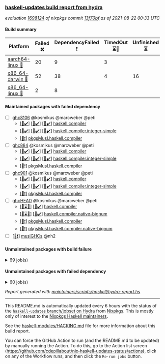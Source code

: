 ### [haskell-updates build report from hydra](https://hydra.nixos.org/jobset/nixpkgs/haskell-updates)
*evaluation [1698124](https://hydra.nixos.org/eval/1698124) of nixpkgs commit [13f70bf](https://github.com/NixOS/nixpkgs/commits/13f70bfa7a1836c09b9e9de2e32b418bc91ceb99) as of 2021-08-22 00:33 UTC*
#### Build summary

 | Platform | Failed :x: | DependencyFailed :heavy_exclamation_mark: | TimedOut :hourglass::no_entry_sign: | Unfinished :hourglass_flowing_sand: | Success :heavy_check_mark: | 
 | --- | --- | --- | --- | --- | --- | 
 | [aarch64-linux :iphone:](https://hydra.nixos.org/eval/1698124?filter=.aarch64-linux) | 20 | 9 | 3 |  | 6658 | 
 | [x86_64-darwin :apple:](https://hydra.nixos.org/eval/1698124?filter=.x86_64-darwin) | 52 | 38 | 4 | 16 | 6532 | 
 | [x86_64-linux :penguin:](https://hydra.nixos.org/eval/1698124?filter=.x86_64-linux) | 2 | 8 |  |  | 6729 | 
#### Maintained packages with failed dependency
- [ ] [ghc8106](https://hydra.nixos.org/eval/1698124?filter=ghc8106) @kosmikus @marcweber @peti
  - [[:iphone::heavy_check_mark:]](https://hydra.nixos.org/build/150142134) [[:apple::heavy_check_mark:]](https://hydra.nixos.org/build/150136607) [[:penguin::heavy_check_mark:]](https://hydra.nixos.org/build/150148504) [haskell.compiler](https://hydra.nixos.org/eval/1698124?filter=haskell.compiler.ghc8106)
  - [[:iphone::heavy_check_mark:]](https://hydra.nixos.org/build/150156172) [[:apple::heavy_check_mark:]](https://hydra.nixos.org/build/150139855) [[:penguin::heavy_check_mark:]](https://hydra.nixos.org/build/150137637) [haskell.compiler.integer-simple](https://hydra.nixos.org/eval/1698124?filter=haskell.compiler.integer-simple.ghc8106)
  -   [[:penguin::heavy_exclamation_mark:]](https://hydra.nixos.org/build/150281277) [pkgsMusl.haskell.compiler](https://hydra.nixos.org/eval/1698124?filter=pkgsMusl.haskell.compiler.ghc8106)
- [ ] [ghc884](https://hydra.nixos.org/eval/1698124?filter=ghc884) @kosmikus @marcweber @peti
  - [[:iphone::heavy_check_mark:]](https://hydra.nixos.org/build/150146371) [[:apple::heavy_check_mark:]](https://hydra.nixos.org/build/150136677) [[:penguin::heavy_check_mark:]](https://hydra.nixos.org/build/150149514) [haskell.compiler](https://hydra.nixos.org/eval/1698124?filter=haskell.compiler.ghc884)
  - [[:iphone::heavy_check_mark:]](https://hydra.nixos.org/build/150153012) [[:apple::heavy_check_mark:]](https://hydra.nixos.org/build/150139348) [[:penguin::heavy_check_mark:]](https://hydra.nixos.org/build/150141264) [haskell.compiler.integer-simple](https://hydra.nixos.org/eval/1698124?filter=haskell.compiler.integer-simple.ghc884)
  -   [[:penguin::heavy_exclamation_mark:]](https://hydra.nixos.org/build/150281297) [pkgsMusl.haskell.compiler](https://hydra.nixos.org/eval/1698124?filter=pkgsMusl.haskell.compiler.ghc884)
- [ ] [ghc901](https://hydra.nixos.org/eval/1698124?filter=ghc901) @kosmikus @marcweber @peti
  - [[:iphone::heavy_check_mark:]](https://hydra.nixos.org/build/150142798) [[:apple::heavy_check_mark:]](https://hydra.nixos.org/build/150143289) [[:penguin::heavy_check_mark:]](https://hydra.nixos.org/build/150147612) [haskell.compiler](https://hydra.nixos.org/eval/1698124?filter=haskell.compiler.ghc901)
  - [[:iphone::heavy_check_mark:]](https://hydra.nixos.org/build/150153840) [[:apple::heavy_check_mark:]](https://hydra.nixos.org/build/150145503) [[:penguin::heavy_check_mark:]](https://hydra.nixos.org/build/150152462) [haskell.compiler.integer-simple](https://hydra.nixos.org/eval/1698124?filter=haskell.compiler.integer-simple.ghc901)
  -   [[:penguin::heavy_exclamation_mark:]](https://hydra.nixos.org/build/150281299) [pkgsMusl.haskell.compiler](https://hydra.nixos.org/eval/1698124?filter=pkgsMusl.haskell.compiler.ghc901)
- [ ] [ghcHEAD](https://hydra.nixos.org/eval/1698124?filter=ghcHEAD) @kosmikus @marcweber @peti
  - [[:apple::hourglass::no_entry_sign:]](https://hydra.nixos.org/build/150145921) [[:penguin::heavy_check_mark:]](https://hydra.nixos.org/build/150150121) [haskell.compiler](https://hydra.nixos.org/eval/1698124?filter=haskell.compiler.ghcHEAD)
  - [[:apple::hourglass::no_entry_sign:]](https://hydra.nixos.org/build/150153086) [[:penguin::heavy_check_mark:]](https://hydra.nixos.org/build/150147913) [haskell.compiler.native-bignum](https://hydra.nixos.org/eval/1698124?filter=haskell.compiler.native-bignum.ghcHEAD)
  -  [[:penguin::heavy_exclamation_mark:]](https://hydra.nixos.org/build/150281317) [pkgsMusl.haskell.compiler](https://hydra.nixos.org/eval/1698124?filter=pkgsMusl.haskell.compiler.ghcHEAD)
  -  [[:penguin::heavy_exclamation_mark:]](https://hydra.nixos.org/build/150281318) [pkgsMusl.haskell.compiler.native-bignum](https://hydra.nixos.org/eval/1698124?filter=pkgsMusl.haskell.compiler.native-bignum.ghcHEAD)
- [ ] [[:penguin::heavy_exclamation_mark:]](https://hydra.nixos.org/build/150281278) [muslGHCs](https://hydra.nixos.org/eval/1698124?filter=muslGHCs) @nh2
#### Unmaintained packages with build failure
<details><summary>69 job(s) </summary>

- [ ] [[:iphone::heavy_check_mark:]](https://hydra.nixos.org/build/150136848) [[:apple::x:]](https://hydra.nixos.org/build/150147277) [[:penguin::heavy_check_mark:]](https://hydra.nixos.org/build/150152393) [haskellPackages.FractalArt](https://hydra.nixos.org/eval/1698124?filter=haskellPackages.FractalArt) 
- [ ] [[:iphone::x:]](https://hydra.nixos.org/build/150154601) [[:apple::heavy_check_mark:]](https://hydra.nixos.org/build/150146821) [[:penguin::heavy_check_mark:]](https://hydra.nixos.org/build/150137406) [haskellPackages.HsASA](https://hydra.nixos.org/eval/1698124?filter=haskellPackages.HsASA) 
- [ ] [[:iphone::x:]](https://hydra.nixos.org/build/150152116) [[:apple::heavy_check_mark:]](https://hydra.nixos.org/build/150144662) [[:penguin::heavy_check_mark:]](https://hydra.nixos.org/build/150143178) [haskellPackages.OrderedBits](https://hydra.nixos.org/eval/1698124?filter=haskellPackages.OrderedBits) 
- [ ] [[:iphone::x:]](https://hydra.nixos.org/build/150152505) [[:apple::heavy_check_mark:]](https://hydra.nixos.org/build/150139965) [[:penguin::heavy_check_mark:]](https://hydra.nixos.org/build/150150707) [haskellPackages.accelerate-llvm](https://hydra.nixos.org/eval/1698124?filter=haskellPackages.accelerate-llvm) 
- [ ] [[:iphone::x:]](https://hydra.nixos.org/build/150139515) [[:apple::heavy_check_mark:]](https://hydra.nixos.org/build/150150227) [[:penguin::heavy_check_mark:]](https://hydra.nixos.org/build/150137424) [haskellPackages.cdar-mBound](https://hydra.nixos.org/eval/1698124?filter=haskellPackages.cdar-mBound) 
- [ ] [[:iphone::heavy_check_mark:]](https://hydra.nixos.org/build/150142691) [[:apple::x:]](https://hydra.nixos.org/build/150140373) [[:penguin::heavy_check_mark:]](https://hydra.nixos.org/build/150155028) [haskellPackages.chiphunk](https://hydra.nixos.org/eval/1698124?filter=haskellPackages.chiphunk) 
- [ ] [[:iphone::heavy_check_mark:]](https://hydra.nixos.org/build/150143041) [[:apple::x:]](https://hydra.nixos.org/build/150145593) [[:penguin::heavy_check_mark:]](https://hydra.nixos.org/build/150155356) [haskellPackages.di-core](https://hydra.nixos.org/eval/1698124?filter=haskellPackages.di-core) 
- [ ] [[:iphone::heavy_check_mark:]](https://hydra.nixos.org/build/150144640) [[:apple::x:]](https://hydra.nixos.org/build/150151797) [[:penguin::heavy_check_mark:]](https://hydra.nixos.org/build/150142786) [haskellPackages.discount](https://hydra.nixos.org/eval/1698124?filter=haskellPackages.discount) 
- [ ] [[:iphone::heavy_check_mark:]](https://hydra.nixos.org/build/150139947) [[:apple::x:]](https://hydra.nixos.org/build/150140370) [[:penguin::heavy_check_mark:]](https://hydra.nixos.org/build/150139039) [haskellPackages.diskhash](https://hydra.nixos.org/eval/1698124?filter=haskellPackages.diskhash) 
- [ ] [[:iphone::x:]](https://hydra.nixos.org/build/150146312) [[:apple::x:]](https://hydra.nixos.org/build/150149462) [[:penguin::heavy_check_mark:]](https://hydra.nixos.org/build/150142175) [haskellPackages.easytensor](https://hydra.nixos.org/eval/1698124?filter=haskellPackages.easytensor) 
- [ ] [[:iphone::heavy_check_mark:]](https://hydra.nixos.org/build/150137045) [[:apple::x:]](https://hydra.nixos.org/build/150145451) [[:penguin::heavy_check_mark:]](https://hydra.nixos.org/build/150137536) [haskellPackages.epub-tools](https://hydra.nixos.org/eval/1698124?filter=haskellPackages.epub-tools) 
- [ ] [[:iphone::heavy_check_mark:]](https://hydra.nixos.org/build/150145709) [[:apple::x:]](https://hydra.nixos.org/build/150138057) [[:penguin::heavy_check_mark:]](https://hydra.nixos.org/build/150156212) [haskellPackages.exinst](https://hydra.nixos.org/eval/1698124?filter=haskellPackages.exinst) 
- [ ] [[:iphone::heavy_check_mark:]](https://hydra.nixos.org/build/150152574) [[:apple::x:]](https://hydra.nixos.org/build/150143148) [[:penguin::heavy_check_mark:]](https://hydra.nixos.org/build/150142646) [haskellPackages.float128](https://hydra.nixos.org/eval/1698124?filter=haskellPackages.float128) 
- [ ] [[:iphone::x:]](https://hydra.nixos.org/build/150141152) [[:apple::heavy_check_mark:]](https://hydra.nixos.org/build/150147899) [[:penguin::heavy_check_mark:]](https://hydra.nixos.org/build/150147340) [haskellPackages.freetype2](https://hydra.nixos.org/eval/1698124?filter=haskellPackages.freetype2) 
- [ ] [[:iphone::heavy_check_mark:]](https://hydra.nixos.org/build/150148236) [[:apple::x:]](https://hydra.nixos.org/build/150138261) [[:penguin::heavy_check_mark:]](https://hydra.nixos.org/build/150149010) [haskellPackages.gi-gdkx11](https://hydra.nixos.org/eval/1698124?filter=haskellPackages.gi-gdkx11) 
- [ ] [[:iphone::x:]](https://hydra.nixos.org/build/150144571) [[:penguin::heavy_check_mark:]](https://hydra.nixos.org/build/150148632) [haskellPackages.gnome-keyring](https://hydra.nixos.org/eval/1698124?filter=haskellPackages.gnome-keyring) 
- [ ] [[:iphone::heavy_check_mark:]](https://hydra.nixos.org/build/150146168) [[:apple::x:]](https://hydra.nixos.org/build/150148543) [[:penguin::heavy_check_mark:]](https://hydra.nixos.org/build/150146629) [haskellPackages.gtk-traymanager](https://hydra.nixos.org/eval/1698124?filter=haskellPackages.gtk-traymanager) 
- [ ] [[:iphone::heavy_check_mark:]](https://hydra.nixos.org/build/150143018) [[:apple::x:]](https://hydra.nixos.org/build/150152360) [[:penguin::heavy_check_mark:]](https://hydra.nixos.org/build/150152980) [haskellPackages.hamid](https://hydra.nixos.org/eval/1698124?filter=haskellPackages.hamid) 
- [ ] [[:iphone::x:]](https://hydra.nixos.org/build/150430279) [[:apple::x:]](https://hydra.nixos.org/build/150430284) [[:penguin::x:]](https://hydra.nixos.org/build/150430310) [haskellPackages.hasura-ekg-core](https://hydra.nixos.org/eval/1698124?filter=haskellPackages.hasura-ekg-core) 
- [ ] [[:iphone::x:]](https://hydra.nixos.org/build/150430287) [[:apple::x:]](https://hydra.nixos.org/build/150430298) [[:penguin::x:]](https://hydra.nixos.org/build/150430313) [haskellPackages.hasura-ekg-json](https://hydra.nixos.org/eval/1698124?filter=haskellPackages.hasura-ekg-json) 
- [ ] [[:iphone::heavy_check_mark:]](https://hydra.nixos.org/build/150151564) [[:apple::x:]](https://hydra.nixos.org/build/150146436) [[:penguin::heavy_check_mark:]](https://hydra.nixos.org/build/150145795) [haskellPackages.hid](https://hydra.nixos.org/eval/1698124?filter=haskellPackages.hid) 
- [ ] [[:iphone::heavy_check_mark:]](https://hydra.nixos.org/build/150143880) [[:apple::x:]](https://hydra.nixos.org/build/150146354) [[:penguin::heavy_check_mark:]](https://hydra.nixos.org/build/150154680) [haskellPackages.higher-leveldb](https://hydra.nixos.org/eval/1698124?filter=haskellPackages.higher-leveldb) 
- [ ] [[:iphone::heavy_check_mark:]](https://hydra.nixos.org/build/150148898) [[:apple::x:]](https://hydra.nixos.org/build/150146001) [[:penguin::heavy_check_mark:]](https://hydra.nixos.org/build/150136636) [haskellPackages.highlight](https://hydra.nixos.org/eval/1698124?filter=haskellPackages.highlight) 
- [ ] [[:iphone::heavy_check_mark:]](https://hydra.nixos.org/build/150142333) [[:apple::x:]](https://hydra.nixos.org/build/150149243) [[:penguin::heavy_check_mark:]](https://hydra.nixos.org/build/150143166) [haskellPackages.hmatrix-morpheus](https://hydra.nixos.org/eval/1698124?filter=haskellPackages.hmatrix-morpheus) 
- [ ] [[:iphone::heavy_check_mark:]](https://hydra.nixos.org/build/150143292) [[:apple::x:]](https://hydra.nixos.org/build/150144819) [[:penguin::heavy_check_mark:]](https://hydra.nixos.org/build/150156384) [haskellPackages.hmidi](https://hydra.nixos.org/eval/1698124?filter=haskellPackages.hmidi) 
- [ ] [[:iphone::x:]](https://hydra.nixos.org/build/150149700) [[:apple::heavy_check_mark:]](https://hydra.nixos.org/build/150141430) [[:penguin::heavy_check_mark:]](https://hydra.nixos.org/build/150149614) [haskellPackages.hq](https://hydra.nixos.org/eval/1698124?filter=haskellPackages.hq) 
- [ ] [[:iphone::heavy_check_mark:]](https://hydra.nixos.org/build/150147884) [[:apple::x:]](https://hydra.nixos.org/build/150138982) [[:penguin::heavy_check_mark:]](https://hydra.nixos.org/build/150141366) [haskellPackages.hs](https://hydra.nixos.org/eval/1698124?filter=haskellPackages.hs) 
- [ ] [[:iphone::heavy_check_mark:]](https://hydra.nixos.org/build/150147973) [[:apple::x:]](https://hydra.nixos.org/build/150140041) [[:penguin::heavy_check_mark:]](https://hydra.nixos.org/build/150151666) [haskellPackages.hsshellscript](https://hydra.nixos.org/eval/1698124?filter=haskellPackages.hsshellscript) 
- [ ] [[:iphone::heavy_check_mark:]](https://hydra.nixos.org/build/150141776) [[:apple::x:]](https://hydra.nixos.org/build/150153708) [[:penguin::heavy_check_mark:]](https://hydra.nixos.org/build/150139774) [haskellPackages.hssourceinfo](https://hydra.nixos.org/eval/1698124?filter=haskellPackages.hssourceinfo) 
- [ ] [[:iphone::heavy_check_mark:]](https://hydra.nixos.org/build/150146617) [[:apple::x:]](https://hydra.nixos.org/build/150144908) [[:penguin::heavy_check_mark:]](https://hydra.nixos.org/build/150143049) [haskellPackages.huckleberry](https://hydra.nixos.org/eval/1698124?filter=haskellPackages.huckleberry) 
- [ ] [[:iphone::heavy_check_mark:]](https://hydra.nixos.org/build/150137873) [[:apple::x:]](https://hydra.nixos.org/build/150142066) [[:penguin::heavy_check_mark:]](https://hydra.nixos.org/build/150143806) [haskellPackages.ipcvar](https://hydra.nixos.org/eval/1698124?filter=haskellPackages.ipcvar) 
- [ ] [[:iphone::heavy_check_mark:]](https://hydra.nixos.org/build/150146297) [[:apple::x:]](https://hydra.nixos.org/build/150138785) [[:penguin::heavy_check_mark:]](https://hydra.nixos.org/build/150147037) [haskellPackages.junit-xml](https://hydra.nixos.org/eval/1698124?filter=haskellPackages.junit-xml) 
- [ ] [[:iphone::heavy_check_mark:]](https://hydra.nixos.org/build/150143703) [[:apple::x:]](https://hydra.nixos.org/build/150147245) [[:penguin::heavy_check_mark:]](https://hydra.nixos.org/build/150142052) [haskellPackages.keep-alive](https://hydra.nixos.org/eval/1698124?filter=haskellPackages.keep-alive) 
- [ ] [[:iphone::x:]](https://hydra.nixos.org/build/150142304) [[:apple::hourglass_flowing_sand:]](https://hydra.nixos.org/build/150147180) [[:penguin::heavy_check_mark:]](https://hydra.nixos.org/build/150150616) [haskellPackages.libBF](https://hydra.nixos.org/eval/1698124?filter=haskellPackages.libBF) 
- [ ] [[:iphone::heavy_check_mark:]](https://hydra.nixos.org/build/150144126) [[:apple::x:]](https://hydra.nixos.org/build/150150818) [[:penguin::heavy_check_mark:]](https://hydra.nixos.org/build/150150630) [haskellPackages.loc](https://hydra.nixos.org/eval/1698124?filter=haskellPackages.loc) 
- [ ] [[:iphone::x:]](https://hydra.nixos.org/build/150147831) [[:apple::heavy_check_mark:]](https://hydra.nixos.org/build/150156386) [[:penguin::heavy_check_mark:]](https://hydra.nixos.org/build/150143636) [haskellPackages.long-double](https://hydra.nixos.org/eval/1698124?filter=haskellPackages.long-double) 
- [ ] [[:iphone::heavy_check_mark:]](https://hydra.nixos.org/build/150146689) [[:apple::x:]](https://hydra.nixos.org/build/150152799) [[:penguin::heavy_check_mark:]](https://hydra.nixos.org/build/150153454) [haskellPackages.mediawiki2latex](https://hydra.nixos.org/eval/1698124?filter=haskellPackages.mediawiki2latex) 
- [ ] [[:iphone::heavy_check_mark:]](https://hydra.nixos.org/build/150151938) [[:apple::x:]](https://hydra.nixos.org/build/150153446) [[:penguin::heavy_check_mark:]](https://hydra.nixos.org/build/150154190) [haskellPackages.mercury-api](https://hydra.nixos.org/eval/1698124?filter=haskellPackages.mercury-api) 
- [ ] [[:iphone::heavy_check_mark:]](https://hydra.nixos.org/build/150141733) [[:apple::x:]](https://hydra.nixos.org/build/150150540) [[:penguin::heavy_check_mark:]](https://hydra.nixos.org/build/150142396) [haskellPackages.nano-cryptr](https://hydra.nixos.org/eval/1698124?filter=haskellPackages.nano-cryptr) 
- [ ] [[:iphone::x:]](https://hydra.nixos.org/build/150141861) [[:apple::heavy_check_mark:]](https://hydra.nixos.org/build/150148154) [[:penguin::heavy_check_mark:]](https://hydra.nixos.org/build/150143310) [haskellPackages.nlopt-haskell](https://hydra.nixos.org/eval/1698124?filter=haskellPackages.nlopt-haskell) 
- [ ] [[:iphone::heavy_check_mark:]](https://hydra.nixos.org/build/150155134) [[:apple::x:]](https://hydra.nixos.org/build/150156034) [[:penguin::heavy_check_mark:]](https://hydra.nixos.org/build/150152403) [haskellPackages.opencv](https://hydra.nixos.org/eval/1698124?filter=haskellPackages.opencv) 
- [ ] [[:iphone::heavy_check_mark:]](https://hydra.nixos.org/build/150151111) [[:apple::x:]](https://hydra.nixos.org/build/150149796) [[:penguin::heavy_check_mark:]](https://hydra.nixos.org/build/150147421) [haskellPackages.persistent-pagination](https://hydra.nixos.org/eval/1698124?filter=haskellPackages.persistent-pagination) 
- [ ] [[:iphone::x:]](https://hydra.nixos.org/build/150152758) [[:apple::heavy_check_mark:]](https://hydra.nixos.org/build/150150974) [[:penguin::heavy_check_mark:]](https://hydra.nixos.org/build/150147165) [haskellPackages.picosat](https://hydra.nixos.org/eval/1698124?filter=haskellPackages.picosat) 
- [ ] [[:iphone::heavy_check_mark:]](https://hydra.nixos.org/build/150155611) [[:apple::x:]](https://hydra.nixos.org/build/150136618) [[:penguin::heavy_check_mark:]](https://hydra.nixos.org/build/150145205) [haskellPackages.ping-wrapper](https://hydra.nixos.org/eval/1698124?filter=haskellPackages.ping-wrapper) 
- [ ] [[:iphone::heavy_check_mark:]](https://hydra.nixos.org/build/150137138) [[:apple::x:]](https://hydra.nixos.org/build/150145799) [[:penguin::heavy_check_mark:]](https://hydra.nixos.org/build/150143274) [haskellPackages.pipes-zlib](https://hydra.nixos.org/eval/1698124?filter=haskellPackages.pipes-zlib) 
- [ ] [[:iphone::x:]](https://hydra.nixos.org/build/150146479) [[:apple::heavy_check_mark:]](https://hydra.nixos.org/build/150140689) [[:penguin::heavy_check_mark:]](https://hydra.nixos.org/build/150144041) [haskellPackages.poker](https://hydra.nixos.org/eval/1698124?filter=haskellPackages.poker) 
- [ ] [[:iphone::heavy_check_mark:]](https://hydra.nixos.org/build/150141156) [[:apple::x:]](https://hydra.nixos.org/build/150138332) [[:penguin::heavy_check_mark:]](https://hydra.nixos.org/build/150139857) [haskellPackages.posix-socket](https://hydra.nixos.org/eval/1698124?filter=haskellPackages.posix-socket) 
- [ ] [[:iphone::heavy_check_mark:]](https://hydra.nixos.org/build/150142006) [[:apple::x:]](https://hydra.nixos.org/build/150149579) [[:penguin::heavy_check_mark:]](https://hydra.nixos.org/build/150149365) [haskellPackages.posix-timer](https://hydra.nixos.org/eval/1698124?filter=haskellPackages.posix-timer) 
- [ ] [[:iphone::heavy_check_mark:]](https://hydra.nixos.org/build/150154952) [[:apple::x:]](https://hydra.nixos.org/build/150156123) [[:penguin::heavy_check_mark:]](https://hydra.nixos.org/build/150153428) [haskellPackages.pthread](https://hydra.nixos.org/eval/1698124?filter=haskellPackages.pthread) 
- [ ] [[:iphone::x:]](https://hydra.nixos.org/build/150150396) [[:apple::heavy_check_mark:]](https://hydra.nixos.org/build/150141201) [[:penguin::heavy_check_mark:]](https://hydra.nixos.org/build/150152353) [haskellPackages.ptr-poker](https://hydra.nixos.org/eval/1698124?filter=haskellPackages.ptr-poker) 
- [ ] [[:iphone::heavy_check_mark:]](https://hydra.nixos.org/build/150147954) [[:apple::x:]](https://hydra.nixos.org/build/150137325) [[:penguin::heavy_check_mark:]](https://hydra.nixos.org/build/150143357) [haskellPackages.sandwich-webdriver](https://hydra.nixos.org/eval/1698124?filter=haskellPackages.sandwich-webdriver) 
- [ ] [[:iphone::heavy_check_mark:]](https://hydra.nixos.org/build/150152774) [[:apple::x:]](https://hydra.nixos.org/build/150136862) [[:penguin::heavy_check_mark:]](https://hydra.nixos.org/build/150153014) [haskellPackages.sdp](https://hydra.nixos.org/eval/1698124?filter=haskellPackages.sdp) 
- [ ] [[:iphone::heavy_check_mark:]](https://hydra.nixos.org/build/150143608) [[:apple::x:]](https://hydra.nixos.org/build/150149400) [[:penguin::heavy_check_mark:]](https://hydra.nixos.org/build/150152265) [haskellPackages.select](https://hydra.nixos.org/eval/1698124?filter=haskellPackages.select) 
- [ ] [[:iphone::heavy_check_mark:]](https://hydra.nixos.org/build/150143745) [[:apple::x:]](https://hydra.nixos.org/build/150152421) [[:penguin::heavy_check_mark:]](https://hydra.nixos.org/build/150144115) [haskellPackages.sequence-formats](https://hydra.nixos.org/eval/1698124?filter=haskellPackages.sequence-formats) 
- [ ] [[:iphone::heavy_check_mark:]](https://hydra.nixos.org/build/150154302) [[:apple::x:]](https://hydra.nixos.org/build/150142162) [[:penguin::heavy_check_mark:]](https://hydra.nixos.org/build/150141216) [haskellPackages.shared-memory](https://hydra.nixos.org/eval/1698124?filter=haskellPackages.shared-memory) 
- [ ] [[:iphone::heavy_check_mark:]](https://hydra.nixos.org/build/150142143) [[:apple::x:]](https://hydra.nixos.org/build/150138913) [[:penguin::heavy_check_mark:]](https://hydra.nixos.org/build/150140218) [haskellPackages.sysinfo](https://hydra.nixos.org/eval/1698124?filter=haskellPackages.sysinfo) 
- [ ] [[:iphone::heavy_check_mark:]](https://hydra.nixos.org/build/150153762) [[:apple::x:]](https://hydra.nixos.org/build/150136551) [[:penguin::heavy_check_mark:]](https://hydra.nixos.org/build/150142114) [haskellPackages.tailfile-hinotify](https://hydra.nixos.org/eval/1698124?filter=haskellPackages.tailfile-hinotify) 
- [ ] [[:iphone::heavy_check_mark:]](https://hydra.nixos.org/build/150152694) [[:apple::x:]](https://hydra.nixos.org/build/150138670) [[:penguin::heavy_check_mark:]](https://hydra.nixos.org/build/150145277) [haskellPackages.thyme](https://hydra.nixos.org/eval/1698124?filter=haskellPackages.thyme) 
- [ ] [[:iphone::x:]](https://hydra.nixos.org/build/150156457) [[:apple::heavy_check_mark:]](https://hydra.nixos.org/build/150143396) [[:penguin::heavy_check_mark:]](https://hydra.nixos.org/build/150139076) [haskellPackages.type-natural](https://hydra.nixos.org/eval/1698124?filter=haskellPackages.type-natural) 
- [ ] [[:iphone::heavy_check_mark:]](https://hydra.nixos.org/build/150139190) [[:apple::x:]](https://hydra.nixos.org/build/150141572) [[:penguin::heavy_check_mark:]](https://hydra.nixos.org/build/150156235) [haskellPackages.tz](https://hydra.nixos.org/eval/1698124?filter=haskellPackages.tz) 
- [ ] [[:iphone::x:]](https://hydra.nixos.org/build/150148074) [[:apple::heavy_check_mark:]](https://hydra.nixos.org/build/150138754) [[:penguin::heavy_check_mark:]](https://hydra.nixos.org/build/150139625) [haskellPackages.unicode-properties](https://hydra.nixos.org/eval/1698124?filter=haskellPackages.unicode-properties) 
- [ ] [[:iphone::x:]](https://hydra.nixos.org/build/150144377) [[:apple::heavy_check_mark:]](https://hydra.nixos.org/build/150147267) [[:penguin::heavy_check_mark:]](https://hydra.nixos.org/build/150140581) [haskellPackages.wiringPi](https://hydra.nixos.org/eval/1698124?filter=haskellPackages.wiringPi) 
- [ ] [[:iphone::heavy_check_mark:]](https://hydra.nixos.org/build/150155341) [[:apple::x:]](https://hydra.nixos.org/build/150137444) [[:penguin::heavy_check_mark:]](https://hydra.nixos.org/build/150150694) [tests.haskell.writers](https://hydra.nixos.org/eval/1698124?filter=tests.haskell.writers) 
- [ ] [[:iphone::x:]](https://hydra.nixos.org/build/150144169) [[:apple::heavy_check_mark:]](https://hydra.nixos.org/build/150155347) [[:penguin::heavy_check_mark:]](https://hydra.nixos.org/build/150139326) [haskellPackages.x86-64bit](https://hydra.nixos.org/eval/1698124?filter=haskellPackages.x86-64bit) 
- [ ] [[:iphone::heavy_check_mark:]](https://hydra.nixos.org/build/150140967) [[:apple::x:]](https://hydra.nixos.org/build/150153228) [[:penguin::heavy_check_mark:]](https://hydra.nixos.org/build/150145888) [haskellPackages.xmonad-utils](https://hydra.nixos.org/eval/1698124?filter=haskellPackages.xmonad-utils) 
- [ ] [[:iphone::heavy_check_mark:]](https://hydra.nixos.org/build/150137488) [[:apple::x:]](https://hydra.nixos.org/build/150152873) [[:penguin::heavy_check_mark:]](https://hydra.nixos.org/build/150136778) [haskellPackages.yoga](https://hydra.nixos.org/eval/1698124?filter=haskellPackages.yoga) 
- [ ] [[:iphone::heavy_check_mark:]](https://hydra.nixos.org/build/150146400) [[:apple::x:]](https://hydra.nixos.org/build/150150588) [[:penguin::heavy_check_mark:]](https://hydra.nixos.org/build/150146449) [haskellPackages.zip](https://hydra.nixos.org/eval/1698124?filter=haskellPackages.zip) 
- [ ] [[:iphone::heavy_check_mark:]](https://hydra.nixos.org/build/150142027) [[:apple::x:]](https://hydra.nixos.org/build/150143345) [[:penguin::heavy_check_mark:]](https://hydra.nixos.org/build/150144840) [haskellPackages.zot](https://hydra.nixos.org/eval/1698124?filter=haskellPackages.zot) 
- [ ] [[:iphone::heavy_check_mark:]](https://hydra.nixos.org/build/150144068) [[:apple::x:]](https://hydra.nixos.org/build/150148704) [[:penguin::heavy_check_mark:]](https://hydra.nixos.org/build/150142623) [haskellPackages.zxcvbn-c](https://hydra.nixos.org/eval/1698124?filter=haskellPackages.zxcvbn-c) 
</details>

#### Unmaintained packages with failed dependency
<details><summary>60 job(s) </summary>

- [ ] [[:iphone::heavy_exclamation_mark:]](https://hydra.nixos.org/build/150146233) [[:apple::heavy_check_mark:]](https://hydra.nixos.org/build/150156532) [[:penguin::heavy_check_mark:]](https://hydra.nixos.org/build/150154178) [haskellPackages.PrimitiveArray](https://hydra.nixos.org/eval/1698124?filter=haskellPackages.PrimitiveArray) 
- [ ] [[:iphone::heavy_check_mark:]](https://hydra.nixos.org/build/150140151) [[:apple::heavy_exclamation_mark:]](https://hydra.nixos.org/build/150151581) [[:penguin::heavy_check_mark:]](https://hydra.nixos.org/build/150153305) [haskellPackages.antiope-es](https://hydra.nixos.org/eval/1698124?filter=haskellPackages.antiope-es) 
- [ ] [[:iphone::heavy_check_mark:]](https://hydra.nixos.org/build/150138566) [[:apple::heavy_exclamation_mark:]](https://hydra.nixos.org/build/150151919) [[:penguin::heavy_check_mark:]](https://hydra.nixos.org/build/150146973) [haskellPackages.di](https://hydra.nixos.org/eval/1698124?filter=haskellPackages.di) 
- [ ] [[:iphone::heavy_check_mark:]](https://hydra.nixos.org/build/150149615) [[:apple::heavy_exclamation_mark:]](https://hydra.nixos.org/build/150149484) [[:penguin::heavy_check_mark:]](https://hydra.nixos.org/build/150137825) [haskellPackages.di-df1](https://hydra.nixos.org/eval/1698124?filter=haskellPackages.di-df1) 
- [ ] [[:iphone::heavy_check_mark:]](https://hydra.nixos.org/build/150149955) [[:apple::heavy_exclamation_mark:]](https://hydra.nixos.org/build/150151408) [[:penguin::heavy_check_mark:]](https://hydra.nixos.org/build/150142458) [haskellPackages.di-handle](https://hydra.nixos.org/eval/1698124?filter=haskellPackages.di-handle) 
- [ ] [[:iphone::heavy_check_mark:]](https://hydra.nixos.org/build/150145510) [[:apple::heavy_exclamation_mark:]](https://hydra.nixos.org/build/150155750) [[:penguin::heavy_check_mark:]](https://hydra.nixos.org/build/150140238) [haskellPackages.di-monad](https://hydra.nixos.org/eval/1698124?filter=haskellPackages.di-monad) 
- [ ] [[:iphone::heavy_exclamation_mark:]](https://hydra.nixos.org/build/150153426) [[:apple::heavy_exclamation_mark:]](https://hydra.nixos.org/build/150144841) [[:penguin::heavy_check_mark:]](https://hydra.nixos.org/build/150139841) [haskellPackages.easytensor-vulkan](https://hydra.nixos.org/eval/1698124?filter=haskellPackages.easytensor-vulkan) 
- [ ] [[:iphone::heavy_check_mark:]](https://hydra.nixos.org/build/150152374) [[:apple::heavy_exclamation_mark:]](https://hydra.nixos.org/build/150151983) [[:penguin::heavy_check_mark:]](https://hydra.nixos.org/build/150137959) [haskellPackages.exinst-aeson](https://hydra.nixos.org/eval/1698124?filter=haskellPackages.exinst-aeson) 
- [ ] [[:iphone::heavy_check_mark:]](https://hydra.nixos.org/build/150138180) [[:apple::heavy_exclamation_mark:]](https://hydra.nixos.org/build/150137286) [[:penguin::heavy_check_mark:]](https://hydra.nixos.org/build/150139166) [haskellPackages.exinst-bytes](https://hydra.nixos.org/eval/1698124?filter=haskellPackages.exinst-bytes) 
- [ ] [[:iphone::heavy_check_mark:]](https://hydra.nixos.org/build/150144437) [[:apple::heavy_exclamation_mark:]](https://hydra.nixos.org/build/150144674) [[:penguin::heavy_check_mark:]](https://hydra.nixos.org/build/150147984) [haskellPackages.exinst-cereal](https://hydra.nixos.org/eval/1698124?filter=haskellPackages.exinst-cereal) 
- [ ] [[:iphone::heavy_check_mark:]](https://hydra.nixos.org/build/150141504) [[:apple::heavy_exclamation_mark:]](https://hydra.nixos.org/build/150156564) [[:penguin::heavy_check_mark:]](https://hydra.nixos.org/build/150140070) [haskellPackages.exinst-serialise](https://hydra.nixos.org/eval/1698124?filter=haskellPackages.exinst-serialise) 
- [ ] [[:iphone::heavy_check_mark:]](https://hydra.nixos.org/build/150151349) [[:apple::heavy_exclamation_mark:]](https://hydra.nixos.org/build/150138296) [[:penguin::heavy_check_mark:]](https://hydra.nixos.org/build/150140449) [haskellPackages.fastparser](https://hydra.nixos.org/eval/1698124?filter=haskellPackages.fastparser) 
- [ ] [hello](https://hydra.nixos.org/eval/1698124?filter=hello) 
  - [[:iphone::heavy_check_mark:]](https://hydra.nixos.org/build/150146832) [[:apple::heavy_check_mark:]](https://hydra.nixos.org/build/150144343) [[:penguin::heavy_check_mark:]](https://hydra.nixos.org/build/150145756) [haskellPackages](https://hydra.nixos.org/eval/1698124?filter=haskellPackages.hello)
  -   [[:penguin::heavy_exclamation_mark:]](https://hydra.nixos.org/build/150281301) [pkgsMusl.haskellPackages](https://hydra.nixos.org/eval/1698124?filter=pkgsMusl.haskellPackages.hello)
  -   [[:penguin::heavy_check_mark:]](https://hydra.nixos.org/build/150281334) [pkgsStatic.haskell.packages.integer-simple.ghc8106](https://hydra.nixos.org/eval/1698124?filter=pkgsStatic.haskell.packages.integer-simple.ghc8106.hello)
- [ ] [[:iphone::heavy_exclamation_mark:]](https://hydra.nixos.org/build/150153606) [[:apple::heavy_check_mark:]](https://hydra.nixos.org/build/150147579) [[:penguin::heavy_check_mark:]](https://hydra.nixos.org/build/150138819) [haskellPackages.hmatrix-nlopt](https://hydra.nixos.org/eval/1698124?filter=haskellPackages.hmatrix-nlopt) 
- [ ] [[:iphone::heavy_exclamation_mark:]](https://hydra.nixos.org/build/150151295) [[:apple::heavy_check_mark:]](https://hydra.nixos.org/build/150143280) [[:penguin::heavy_check_mark:]](https://hydra.nixos.org/build/150148351) [haskellPackages.jsonifier](https://hydra.nixos.org/eval/1698124?filter=haskellPackages.jsonifier) 
- [ ] [[:iphone::heavy_check_mark:]](https://hydra.nixos.org/build/150142097) [[:apple::heavy_exclamation_mark:]](https://hydra.nixos.org/build/150146452) [[:penguin::heavy_check_mark:]](https://hydra.nixos.org/build/150155919) [haskellPackages.keenser](https://hydra.nixos.org/eval/1698124?filter=haskellPackages.keenser) 
- [ ] [lens](https://hydra.nixos.org/eval/1698124?filter=lens) 
  - [[:iphone::heavy_check_mark:]](https://hydra.nixos.org/build/150139081) [[:apple::heavy_check_mark:]](https://hydra.nixos.org/build/150148570) [[:penguin::heavy_check_mark:]](https://hydra.nixos.org/build/150144540) [haskellPackages](https://hydra.nixos.org/eval/1698124?filter=haskellPackages.lens)
  -   [[:penguin::heavy_exclamation_mark:]](https://hydra.nixos.org/build/150281304) [pkgsMusl.haskellPackages](https://hydra.nixos.org/eval/1698124?filter=pkgsMusl.haskellPackages.lens)
  -   [[:penguin::heavy_check_mark:]](https://hydra.nixos.org/build/150281315) [pkgsStatic.haskell.packages.integer-simple.ghc8106](https://hydra.nixos.org/eval/1698124?filter=pkgsStatic.haskell.packages.integer-simple.ghc8106.lens)
- [ ] [[:iphone::heavy_check_mark:]](https://hydra.nixos.org/build/150146775) [[:apple::heavy_exclamation_mark:]](https://hydra.nixos.org/build/150138995) [[:penguin::heavy_check_mark:]](https://hydra.nixos.org/build/150154699) [haskellPackages.moto](https://hydra.nixos.org/eval/1698124?filter=haskellPackages.moto) 
- [ ] [[:iphone::heavy_check_mark:]](https://hydra.nixos.org/build/150152647) [[:apple::heavy_exclamation_mark:]](https://hydra.nixos.org/build/150140886) [[:penguin::heavy_check_mark:]](https://hydra.nixos.org/build/150150922) [haskellPackages.nri-env-parser](https://hydra.nixos.org/eval/1698124?filter=haskellPackages.nri-env-parser) 
- [ ] [[:iphone::heavy_check_mark:]](https://hydra.nixos.org/build/150144671) [[:apple::heavy_exclamation_mark:]](https://hydra.nixos.org/build/150153508) [[:penguin::heavy_check_mark:]](https://hydra.nixos.org/build/150155878) [haskellPackages.nri-http](https://hydra.nixos.org/eval/1698124?filter=haskellPackages.nri-http) 
- [ ] [[:iphone::heavy_check_mark:]](https://hydra.nixos.org/build/150143422) [[:apple::heavy_exclamation_mark:]](https://hydra.nixos.org/build/150137482) [[:penguin::heavy_check_mark:]](https://hydra.nixos.org/build/150139929) [haskellPackages.nri-observability](https://hydra.nixos.org/eval/1698124?filter=haskellPackages.nri-observability) 
- [ ] [[:iphone::heavy_check_mark:]](https://hydra.nixos.org/build/150146201) [[:apple::heavy_exclamation_mark:]](https://hydra.nixos.org/build/150140816) [[:penguin::heavy_check_mark:]](https://hydra.nixos.org/build/150143266) [haskellPackages.nri-prelude](https://hydra.nixos.org/eval/1698124?filter=haskellPackages.nri-prelude) 
- [ ] [[:iphone::heavy_check_mark:]](https://hydra.nixos.org/build/150156207) [[:apple::heavy_exclamation_mark:]](https://hydra.nixos.org/build/150155433) [[:penguin::heavy_check_mark:]](https://hydra.nixos.org/build/150146369) [haskellPackages.nri-redis](https://hydra.nixos.org/eval/1698124?filter=haskellPackages.nri-redis) 
- [ ] [[:iphone::heavy_check_mark:]](https://hydra.nixos.org/build/150146072) [[:apple::heavy_exclamation_mark:]](https://hydra.nixos.org/build/150151879) [[:penguin::heavy_check_mark:]](https://hydra.nixos.org/build/150137696) [haskellPackages.nri-test-encoding](https://hydra.nixos.org/eval/1698124?filter=haskellPackages.nri-test-encoding) 
- [ ] [[:iphone::heavy_check_mark:]](https://hydra.nixos.org/build/150145392) [[:apple::heavy_exclamation_mark:]](https://hydra.nixos.org/build/150149418) [[:penguin::heavy_check_mark:]](https://hydra.nixos.org/build/150150340) [haskellPackages.opencv-extra](https://hydra.nixos.org/eval/1698124?filter=haskellPackages.opencv-extra) 
- [ ] [[:iphone::heavy_exclamation_mark:]](https://hydra.nixos.org/build/150151386) [[:apple::heavy_check_mark:]](https://hydra.nixos.org/build/150152023) [[:penguin::heavy_check_mark:]](https://hydra.nixos.org/build/150151867) [haskellPackages.opentelemetry-extra](https://hydra.nixos.org/eval/1698124?filter=haskellPackages.opentelemetry-extra) 
- [ ] [[:iphone::heavy_exclamation_mark:]](https://hydra.nixos.org/build/150139853) [[:apple::heavy_check_mark:]](https://hydra.nixos.org/build/150141765) [[:penguin::heavy_check_mark:]](https://hydra.nixos.org/build/150153594) [haskellPackages.opentelemetry-lightstep](https://hydra.nixos.org/eval/1698124?filter=haskellPackages.opentelemetry-lightstep) 
- [ ] [[:iphone::heavy_check_mark:]](https://hydra.nixos.org/build/150143271) [[:apple::heavy_exclamation_mark:]](https://hydra.nixos.org/build/150150102) [[:penguin::heavy_check_mark:]](https://hydra.nixos.org/build/150152140) [haskellPackages.orgmode-parse](https://hydra.nixos.org/eval/1698124?filter=haskellPackages.orgmode-parse) 
- [ ] [[:iphone::heavy_check_mark:]](https://hydra.nixos.org/build/150151986) [[:apple::heavy_exclamation_mark:]](https://hydra.nixos.org/build/150139113) [[:penguin::heavy_check_mark:]](https://hydra.nixos.org/build/150156156) [haskellPackages.orgstat](https://hydra.nixos.org/eval/1698124?filter=haskellPackages.orgstat) 
- [ ] [[:iphone::heavy_check_mark:]](https://hydra.nixos.org/build/150145597) [[:apple::heavy_exclamation_mark:]](https://hydra.nixos.org/build/150153492) [[:penguin::heavy_check_mark:]](https://hydra.nixos.org/build/150137847) [haskellPackages.postgresql-replicant](https://hydra.nixos.org/eval/1698124?filter=haskellPackages.postgresql-replicant) 
- [ ] [[:iphone::heavy_check_mark:]](https://hydra.nixos.org/build/150150665) [[:apple::heavy_exclamation_mark:]](https://hydra.nixos.org/build/150136666) [[:penguin::heavy_check_mark:]](https://hydra.nixos.org/build/150147124) [haskellPackages.pretty-diff](https://hydra.nixos.org/eval/1698124?filter=haskellPackages.pretty-diff) 
- [ ] [random](https://hydra.nixos.org/eval/1698124?filter=random) 
  - [[:iphone::heavy_check_mark:]](https://hydra.nixos.org/build/150139731) [[:apple::heavy_check_mark:]](https://hydra.nixos.org/build/150137011) [[:penguin::heavy_check_mark:]](https://hydra.nixos.org/build/150137828) [haskellPackages](https://hydra.nixos.org/eval/1698124?filter=haskellPackages.random)
  -   [[:penguin::heavy_exclamation_mark:]](https://hydra.nixos.org/build/150281323) [pkgsMusl.haskellPackages](https://hydra.nixos.org/eval/1698124?filter=pkgsMusl.haskellPackages.random)
  -   [[:penguin::heavy_check_mark:]](https://hydra.nixos.org/build/150281313) [pkgsStatic.haskell.packages.integer-simple.ghc8106](https://hydra.nixos.org/eval/1698124?filter=pkgsStatic.haskell.packages.integer-simple.ghc8106.random)
- [ ] [[:iphone::heavy_exclamation_mark:]](https://hydra.nixos.org/build/150143948) [[:apple::heavy_check_mark:]](https://hydra.nixos.org/build/150149278) [[:penguin::heavy_check_mark:]](https://hydra.nixos.org/build/150141902) [haskellPackages.rounded](https://hydra.nixos.org/eval/1698124?filter=haskellPackages.rounded) 
- [ ] [[:iphone::heavy_check_mark:]](https://hydra.nixos.org/build/150143386) [[:apple::heavy_exclamation_mark:]](https://hydra.nixos.org/build/150147756) [[:penguin::heavy_check_mark:]](https://hydra.nixos.org/build/150148498) [haskellPackages.scan-metadata](https://hydra.nixos.org/eval/1698124?filter=haskellPackages.scan-metadata) 
- [ ] [[:iphone::heavy_check_mark:]](https://hydra.nixos.org/build/150137777) [[:apple::heavy_exclamation_mark:]](https://hydra.nixos.org/build/150143490) [[:penguin::heavy_check_mark:]](https://hydra.nixos.org/build/150137753) [haskellPackages.sdp-binary](https://hydra.nixos.org/eval/1698124?filter=haskellPackages.sdp-binary) 
- [ ] [[:iphone::heavy_check_mark:]](https://hydra.nixos.org/build/150140402) [[:apple::heavy_exclamation_mark:]](https://hydra.nixos.org/build/150136790) [[:penguin::heavy_check_mark:]](https://hydra.nixos.org/build/150141804) [haskellPackages.sdp-deepseq](https://hydra.nixos.org/eval/1698124?filter=haskellPackages.sdp-deepseq) 
- [ ] [[:iphone::heavy_check_mark:]](https://hydra.nixos.org/build/150144170) [[:apple::heavy_exclamation_mark:]](https://hydra.nixos.org/build/150136938) [[:penguin::heavy_check_mark:]](https://hydra.nixos.org/build/150143056) [haskellPackages.sdp-hashable](https://hydra.nixos.org/eval/1698124?filter=haskellPackages.sdp-hashable) 
- [ ] [[:iphone::heavy_check_mark:]](https://hydra.nixos.org/build/150140516) [[:apple::heavy_exclamation_mark:]](https://hydra.nixos.org/build/150148495) [[:penguin::heavy_check_mark:]](https://hydra.nixos.org/build/150139157) [haskellPackages.sdp-io](https://hydra.nixos.org/eval/1698124?filter=haskellPackages.sdp-io) 
- [ ] [[:iphone::heavy_check_mark:]](https://hydra.nixos.org/build/150154408) [[:apple::heavy_exclamation_mark:]](https://hydra.nixos.org/build/150147483) [[:penguin::heavy_check_mark:]](https://hydra.nixos.org/build/150152232) [haskellPackages.sdp-quickcheck](https://hydra.nixos.org/eval/1698124?filter=haskellPackages.sdp-quickcheck) 
- [ ] [[:iphone::heavy_check_mark:]](https://hydra.nixos.org/build/150139917) [[:apple::heavy_exclamation_mark:]](https://hydra.nixos.org/build/150139807) [[:penguin::heavy_check_mark:]](https://hydra.nixos.org/build/150145959) [haskellPackages.sdp4bytestring](https://hydra.nixos.org/eval/1698124?filter=haskellPackages.sdp4bytestring) 
- [ ] [[:iphone::heavy_check_mark:]](https://hydra.nixos.org/build/150152531) [[:apple::heavy_exclamation_mark:]](https://hydra.nixos.org/build/150138817) [[:penguin::heavy_check_mark:]](https://hydra.nixos.org/build/150147060) [haskellPackages.sdp4text](https://hydra.nixos.org/eval/1698124?filter=haskellPackages.sdp4text) 
- [ ] [[:iphone::heavy_check_mark:]](https://hydra.nixos.org/build/150150451) [[:apple::heavy_exclamation_mark:]](https://hydra.nixos.org/build/150151735) [[:penguin::heavy_check_mark:]](https://hydra.nixos.org/build/150147840) [haskellPackages.sdp4unordered](https://hydra.nixos.org/eval/1698124?filter=haskellPackages.sdp4unordered) 
- [ ] [[:iphone::heavy_check_mark:]](https://hydra.nixos.org/build/150155923) [[:apple::heavy_exclamation_mark:]](https://hydra.nixos.org/build/150143081) [[:penguin::heavy_check_mark:]](https://hydra.nixos.org/build/150144715) [haskellPackages.sdp4vector](https://hydra.nixos.org/eval/1698124?filter=haskellPackages.sdp4vector) 
- [ ] [[:iphone::heavy_check_mark:]](https://hydra.nixos.org/build/150137770) [[:apple::heavy_exclamation_mark:]](https://hydra.nixos.org/build/150151345) [[:penguin::heavy_check_mark:]](https://hydra.nixos.org/build/150147906) [haskellPackages.sequenceTools](https://hydra.nixos.org/eval/1698124?filter=haskellPackages.sequenceTools) 
- [ ] [[:iphone::heavy_exclamation_mark:]](https://hydra.nixos.org/build/150154455) [[:apple::heavy_check_mark:]](https://hydra.nixos.org/build/150154458) [[:penguin::heavy_check_mark:]](https://hydra.nixos.org/build/150143409) [haskellPackages.sized](https://hydra.nixos.org/eval/1698124?filter=haskellPackages.sized) 
- [ ] [taskell](https://hydra.nixos.org/eval/1698124?filter=taskell) 
  - [[:iphone::heavy_check_mark:]](https://hydra.nixos.org/build/150152447) [[:apple::heavy_exclamation_mark:]](https://hydra.nixos.org/build/150137305) [[:penguin::heavy_check_mark:]](https://hydra.nixos.org/build/150151977) [toplevel](https://hydra.nixos.org/eval/1698124?filter=taskell)
  - [[:iphone::heavy_check_mark:]](https://hydra.nixos.org/build/150151475) [[:apple::heavy_exclamation_mark:]](https://hydra.nixos.org/build/150150370) [[:penguin::heavy_check_mark:]](https://hydra.nixos.org/build/150144306) [haskellPackages](https://hydra.nixos.org/eval/1698124?filter=haskellPackages.taskell)
- [ ] [[:iphone::heavy_check_mark:]](https://hydra.nixos.org/build/150153263) [[:apple::heavy_exclamation_mark:]](https://hydra.nixos.org/build/150140265) [[:penguin::heavy_check_mark:]](https://hydra.nixos.org/build/150153645) [haskellPackages.tasty-test-reporter](https://hydra.nixos.org/eval/1698124?filter=haskellPackages.tasty-test-reporter) 
- [ ] [[:iphone::heavy_exclamation_mark:]](https://hydra.nixos.org/build/150146674) [[:apple::heavy_check_mark:]](https://hydra.nixos.org/build/150136810) [[:penguin::heavy_check_mark:]](https://hydra.nixos.org/build/150147677) [haskellPackages.unicode-names](https://hydra.nixos.org/eval/1698124?filter=haskellPackages.unicode-names) 
- [ ] [[:iphone::heavy_check_mark:]](https://hydra.nixos.org/build/150138474) [[:apple::heavy_exclamation_mark:]](https://hydra.nixos.org/build/150142670) [[:penguin::heavy_check_mark:]](https://hydra.nixos.org/build/150154027) [haskellPackages.xbattbar](https://hydra.nixos.org/eval/1698124?filter=haskellPackages.xbattbar) 
</details>

*Report generated with [maintainers/scripts/haskell/hydra-report.hs](https://github.com/NixOS/nixpkgs/blob/haskell-updates/maintainers/scripts/haskell/hydra-report.sh)*


----------------------------------------------------------------------

This README.md is automatically updated every 6 hours with the status of the
[`haskell-updates` branch/jobset on Hydra](https://hydra.nixos.org/jobset/nixpkgs/haskell-updates)
from [Nixpkgs](https://github.com/NixOS/nixpkgs).  This is mostly only of
interest to the [Nixpkgs Haskell maintainers](https://github.com/orgs/NixOS/teams/haskell).

See the
[haskell-modules/HACKING.md](https://github.com/NixOS/nixpkgs/blob/haskell-updates/pkgs/development/haskell-modules/HACKING.md)
file for more information about this build report.

You can force the GitHub Action to run (and the README.md to be updated) by
manually running the Action.  To do this, go to the Action list screen
(https://github.com/cdepillabout/nix-haskell-updates-status/actions),
click on any of the Workflow runs, and then click the `Re-run jobs` button.
